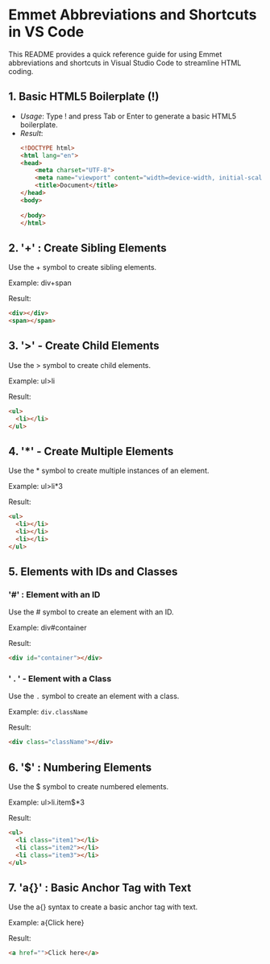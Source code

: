  # Emmet Abbreviations and Shortcuts in VS Code

This README provides a quick reference guide for using Emmet abbreviations and shortcuts in Visual Studio Code to streamline HTML coding.



## 1. Basic HTML5 Boilerplate (!)
- *Usage*: Type ! and press Tab or Enter to generate a basic HTML5 boilerplate.
- *Result*:
  ```html
  <!DOCTYPE html>
  <html lang="en">
  <head>
      <meta charset="UTF-8">
      <meta name="viewport" content="width=device-width, initial-scale=1.0">
      <title>Document</title>
  </head>
  <body>
      
  </body>
  </html>

  ```

  

## 2. '+' : Create Sibling Elements

Use the + symbol to create sibling elements.

Example: div+span

Result:
```html
<div></div>
<span></span>

```

## 3. '>' - Create Child Elements

Use the > symbol to create child elements.

Example: ul>li

Result:
```html
<ul>
  <li></li>
</ul>

```
## 4. '*' - Create Multiple Elements

Use the * symbol to create multiple instances of an element.

Example: ul>li*3

Result:
```html
<ul>
  <li></li>
  <li></li>
  <li></li>
</ul>

```

## 5.  Elements with IDs and Classes
### '#' : Element with an ID

Use the # symbol to create an element with an ID.

Example: div#container

Result:
```html
<div id="container"></div>

```


### 
### ' . ' - Element with a Class

Use the `.` symbol to create an element with a class.

Example: `div.className`

Result:
```html
<div class="className"></div>

```

## 6. '$' : Numbering Elements


Use the $ symbol to create numbered elements.

Example: ul>li.item$*3

Result:
```html
<ul>
  <li class="item1"></li>
  <li class="item2"></li>
  <li class="item3"></li>
</ul>

```

## 7. 'a{}' : Basic Anchor Tag with Text

Use the a{} syntax to create a basic anchor tag with text.

Example: a{Click here}

Result:
```html
<a href="">Click here</a>

```
